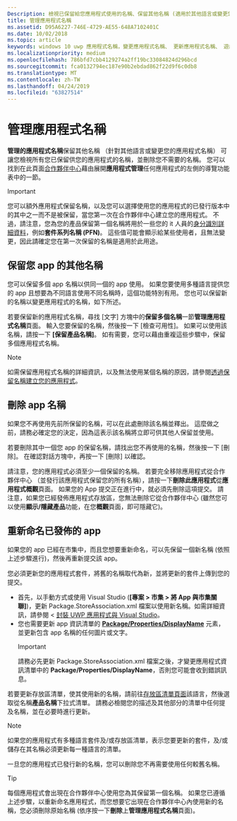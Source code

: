 ```yaml
---
Description: 檢視已保留給您應用程式使用的名稱、保留其他名稱 (適用於其他語言或變更您的應用程式名稱)，以及刪除您不再需要使用的保留名稱。
title: 管理應用程式名稱
ms.assetid: D95A6227-746E-4729-AE55-648A7102401C
ms.date: 10/02/2018
ms.topic: article
keywords: windows 10 uwp 應用程式名稱，變更應用程式名稱、 更新應用程式名稱、 遊戲名稱、 產品名稱
ms.localizationpriority: medium
ms.openlocfilehash: 786bfd7cbb4129274a2ff19bc33084824d296bcd
ms.sourcegitcommit: fca0132794ec187e90b2ebdad862f22d9f6c0db8
ms.translationtype: MT
ms.contentlocale: zh-TW
ms.lasthandoff: 04/24/2019
ms.locfileid: "63827514"
---
```

# <a name="manage-app-names"></a>管理應用程式名稱

**管理的應用程式名稱**保留其他名稱 （針對其他語言或變更您的應用程式名稱） 可讓您檢視所有您已保留供您的應用程式的名稱，並刪除您不需要的名稱。 您可以找到在此頁面[合作夥伴中心](https://partner.microsoft.com/dashboard)藉由展開**應用程式管理**任何應用程式的左側的導覽功能表中的一節。

> [!IMPORTANT]
> 您可以額外應用程式保留名稱，以及您可以選擇使用您的應用程式的已發行版本中的其中之一而不是被保留，當您第一次在合作夥伴中心建立您的應用程式。 不過，請注意，您為您的產品保留第一個名稱將用於一些您的 it 人員的[身分識別詳細資料](view-app-identity-details.md)，例如**套件系列名稱 (PFN)**。 這些值可能會顯示給某些使用者，且無法變更，因此請確定您在第一次保留的名稱是適用於此用途。


## <a name="reserve-additional-names-for-your-app"></a>保留您 app 的其他名稱

您可以保留多個 app 名稱以供同一個的 app 使用。 如果您要使用多種語言提供您的 app 且想要為不同語言使用不同名稱時，這個功能特別有用。 您也可以保留新的名稱以變更應用程式的名稱，如下所述。

若要保留新的應用程式名稱，尋找 [文字] 方塊中的**保留多個名稱**一節**管理應用程式名稱**頁面。 輸入您要保留的名稱，然後按一下 [檢查可用性]。 如果可以使用該名稱，請按一下 **\[保留產品名稱\]**。 如有需要，您可以藉由重複這些步驟中，保留多個應用程式名稱。

> [!NOTE]
> 如需保留應用程式名稱的詳細資訊，以及無法使用某個名稱的原因，請參閱[透過保留名稱建立您的應用程式](create-your-app-by-reserving-a-name.md)。


## <a name="delete-app-names"></a>刪除 app 名稱

如果您不再使用先前所保留的名稱，可以在此處刪除該名稱並釋出。 這麼做之前，請務必確定您的決定，因為這表示該名稱將立即可供其他人保留並使用。

若要刪除其中一個您 app 的保留名稱，請找出您不再使用的名稱，然後按一下 [刪除]。 在確認對話方塊中，再按一下 [刪除] 以確認。

請注意，您的應用程式必須至少一個保留的名稱。 若要完全移除應用程式從合作夥伴中心 （並發行該應用程式保留您的所有名稱），請按一下**刪除此應用程式**從**應用程式概觀**頁面。 如果您的 App 提交正在進行中，就必須先刪除這項提交。 請注意，如果您已經發佈應用程式存放區，您無法刪除它從合作夥伴中心 (雖然您可以使用**顯示/隱藏產品**功能，在您**概觀**頁面，即可隱藏它)。 


## <a name="rename-an-app-that-has-already-been-published"></a>重新命名已發佈的 app

如果您的 app 已經在市集中，而且您想要重新命名，可以先保留一個新名稱 (依照上述步驟進行)，然後再重新提交該 app。 

您必須更新您的應用程式套件，將舊的名稱取代為新，並將更新的套件上傳到您的提交。
- 首先，以手動方式或使用 Visual Studio (**\[專案 > 市集 > 將 App 與市集關聯\]**)，更新 Package.StoreAssociation.xml 檔案以使用新名稱。如需詳細資訊，請參閱 <<c0> [ 封裝 UWP 應用程式與 Visual Studio](../packaging/packaging-uwp-apps.md)。
- 您也需要更新 app 資訊清單的 [**Package/Properties/DisplayName**](https://docs.microsoft.com/uwp/schemas/appxpackage/uapmanifestschema/element-displayname) 元素，並更新包含 app 名稱的任何圖片或文字。 
  > [!IMPORTANT]
  > 請務必先更新 Package.StoreAssociation.xml 檔案之後，才變更應用程式資訊清單中的 **Package/Properties/DisplayName**，否則您可能會收到錯誤訊息。

若要更新存放區清單，使其使用新的名稱，請前往[存放區清單頁面](create-app-store-listings.md)該語言，然後選取從名稱**產品名稱**下拉式清單。 請務必檢閱您的描述及其他部分的清單中任何提及名稱，並在必要時進行更新。

> [!NOTE]
> 如果您的應用程式有多種語言套件及/或存放區清單，表示您要更新的套件，及/或儲存在其名稱必須更新每一種語言的清單。

一旦您的應用程式已發行新的名稱，您可以刪除您不再需要使用任何較舊名稱。

> [!TIP]
> 每個應用程式會出現在合作夥伴中心使用您為其保留第一個名稱。 如果您已遵循上述步驟，以重新命名應用程式，而您想要它出現在合作夥伴中心內使用新的名稱，您必須刪除原始名稱 (依序按一下**刪除**上**管理應用程式名稱**頁面)。 

 

 




